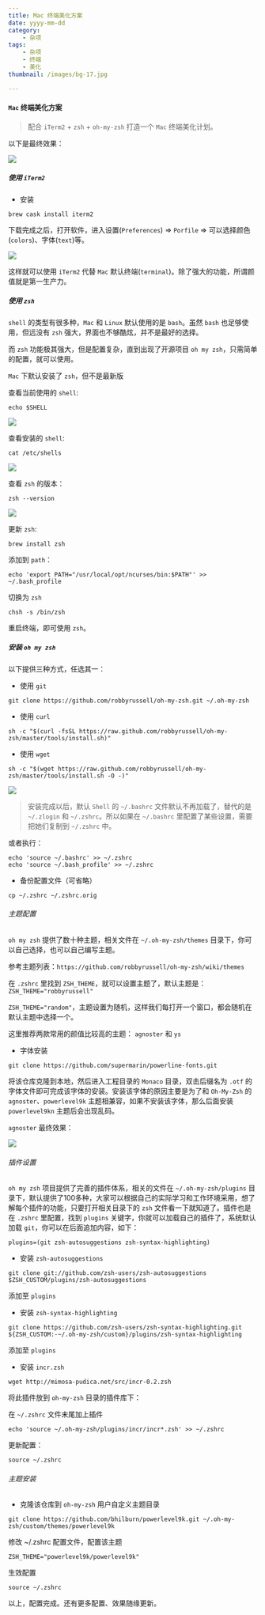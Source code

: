 ```yaml
---
title: Mac 终端美化方案
date: yyyy-mm-dd
category:
    - 杂项
tags:
    - 杂项
    - 终端
    - 美化
thumbnail: /images/bg-17.jpg

---
```


#### `Mac` 终端美化方案

> 配合 `iTerm2` + `zsh` + `oh-my-zsh` 打造一个 `Mac` 终端美化计划。

<!-- more -->

以下是最终效果：

![](http://ww1.sinaimg.cn/large/9c62a0cfly1g5ti28b3k0j21z40qqn5h.jpg)


##### 使用 `iTerm2`

- 安装

```shell
brew cask install iterm2
```

下载完成之后，打开软件，进入设置(`Preferences`) => `Porfile` => 可以选择颜色(`colors`)、字体(`text`)等。

![](http://ww1.sinaimg.cn/large/9c62a0cfly1g5skvbwjbbj21fk0p044a.jpg)

这样就可以使用 `iTerm2` 代替 `Mac` 默认终端(`terminal`)。除了强大的功能，所谓颜值就是第一生产力。

##### 使用 `zsh`

`shell` 的类型有很多种，`Mac` 和 `Linux` 默认使用的是 `bash`。虽然 `bash` 也足够使用，但远没有 `zsh` 强大，界面也不够酷炫，并不是最好的选择。

而 `zsh` 功能极其强大，但是配置复杂，直到出现了开源项目 `oh my zsh`，只需简单的配置，就可以使用。

`Mac` 下默认安装了 `zsh`，但不是最新版

查看当前使用的 `shell`:

```shell
echo $SHELL
```

![](http://ww1.sinaimg.cn/large/9c62a0cfly1g5sfocuy6fj20xc01mt8q.jpg)

查看安装的 `shell`:

```shell
cat /etc/shells
```

![](http://ww1.sinaimg.cn/large/9c62a0cfly1g5sfp31ffvj20xc08ot9e.jpg)

查看 `zsh` 的版本：

```shell
zsh --version
```

![](http://ww1.sinaimg.cn/large/9c62a0cfly1g5sfq0111jj20xc01kdfy.jpg)

更新 `zsh`:

```
brew install zsh
```

添加到 `path`：

```
echo 'export PATH="/usr/local/opt/ncurses/bin:$PATH"' >> ~/.bash_profile
```

切换为 `zsh`

```shell
chsh -s /bin/zsh
```

重启终端，即可使用 `zsh`。

##### 安装 `oh my zsh`

以下提供三种方式，任选其一：

- 使用 `git`

```shell
git clone https://github.com/robbyrussell/oh-my-zsh.git ~/.oh-my-zsh
```

- 使用 `curl`

```shell
sh -c "$(curl -fsSL https://raw.github.com/robbyrussell/oh-my-zsh/master/tools/install.sh)"
```

- 使用 `wget`

```shell
sh -c "$(wget https://raw.github.com/robbyrussell/oh-my-zsh/master/tools/install.sh -O -)"
```

![](http://ww1.sinaimg.cn/large/9c62a0cfly1g5sg0kn6xlj218k0lgmzt.jpg)

> 安装完成以后，默认 `Shell` 的 `~/.bashrc` 文件默认不再加载了，替代的是 `~/.zlogin` 和 `~/.zshrc`。所以如果在 `~/.bashrc` 里配置了某些设置，需要把她们复制到 `~/.zshrc` 中。

或者执行：

```shell
echo 'source ~/.bashrc' >> ~/.zshrc
echo 'source ~/.bash_profile' >> ~/.zshrc
```

- 备份配置文件（可省略）

```shell
cp ~/.zshrc ~/.zshrc.orig
```

###### 主题配置

`oh my zsh` 提供了数十种主题，相关文件在 `~/.oh-my-zsh/themes` 目录下，你可以自己选择，也可以自己编写主题。

参考主题列表：`https://github.com/robbyrussell/oh-my-zsh/wiki/themes`

在 `.zshrc` 里找到 `ZSH_THEME`，就可以设置主题了，默认主题是：`ZSH_THEME="robbyrussell"`

`ZSH_THEME="random"`，主题设置为随机，这样我们每打开一个窗口，都会随机在默认主题中选择一个。

这里推荐两款常用的颜值比较高的主题： `agnoster` 和 `ys`

- 字体安装

```shell
git clone https://github.com/supermarin/powerline-fonts.git
```

将该仓库克隆到本地，然后进入工程目录的 `Monaco` 目录，双击后缀名为 `.otf` 的字体文件即可完成该字体的安装。安装该字体的原因主要是为了和 `Oh-My-Zsh` 的 `agnoster`、`powerlevel9k` 主题相兼容，如果不安装该字体，那么后面安装 `powerlevel9kn` 主题后会出现乱码。


`agnoster` 最终效果：

![](http://ww1.sinaimg.cn/large/9c62a0cfly1g5thwq6f8zj21z40nmq8k.jpg)

###### 插件设置

`oh my zsh` 项目提供了完善的插件体系，相关的文件在 `~/.oh-my-zsh/plugins` 目录下，默认提供了100多种，大家可以根据自己的实际学习和工作环境采用，想了解每个插件的功能，只要打开相关目录下的 `zsh` 文件看一下就知道了。插件也是在 `.zshrc` 里配置，找到 `plugins` 关键字，你就可以加载自己的插件了，系统默认加载 `git`，你可以在后面追加内容，如下：

```shell
plugins=(git zsh-autosuggestions zsh-syntax-highlighting)
```

- 安装 `zsh-autosuggestions`

```shell
git clone git://github.com/zsh-users/zsh-autosuggestions $ZSH_CUSTOM/plugins/zsh-autosuggestions
```

添加至 `plugins`

- 安装 `zsh-syntax-highlighting`

```shell
git clone https://github.com/zsh-users/zsh-syntax-highlighting.git ${ZSH_CUSTOM:-~/.oh-my-zsh/custom}/plugins/zsh-syntax-highlighting
```

添加至 `plugins`

- 安装 `incr.zsh`

```shell
wget http://mimosa-pudica.net/src/incr-0.2.zsh
```

将此插件放到 `oh-my-zsh` 目录的插件库下：

在 `~/.zshrc` 文件末尾加上插件

```shell
echo 'source ~/.oh-my-zsh/plugins/incr/incr*.zsh' >> ~/.zshrc
```

更新配置：

```shell
source ~/.zshrc   
```

###### 主题安装

- 克隆该仓库到 `oh-my-zsh` 用户自定义主题目录

```shell
git clone https://github.com/bhilburn/powerlevel9k.git ~/.oh-my-zsh/custom/themes/powerlevel9k
```

修改 ~/.zshrc 配置文件，配置该主题

```shell
ZSH_THEME="powerlevel9k/powerlevel9k"
```

生效配置

```shell
source ~/.zshrc
```

以上，配置完成。还有更多配置、效果随缘更新。
